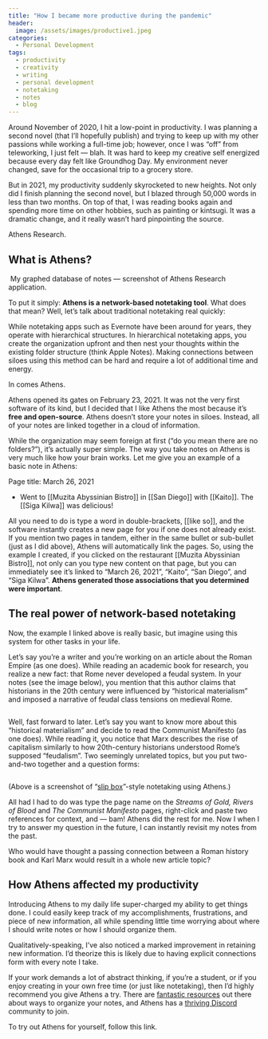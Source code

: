 ```yaml
---
title: "How I became more productive during the pandemic"
header:
  image: /assets/images/productive1.jpeg
categories:
  - Personal Development
tags:
  - productivity
  - creativity
  - writing
  - personal development
  - notetaking
  - notes
  - blog
---
```


Around November of 2020, I hit a low-point in productivity. I was planning a second novel (that I’ll hopefully publish) and trying to keep up with my other passions while working a full-time job; however, once I was “off” from teleworking, I just felt — blah. It was hard to keep my creative self energized because every day felt like Groundhog Day. My environment never changed, save for the occasional trip to a grocery store.

But in 2021, my productivity suddenly skyrocketed to new heights. Not only did I finish planning the second novel, but I blazed through 50,000 words in less than two months. On top of that, I was reading books again and spending more time on other hobbies, such as painting or kintsugi. It was a dramatic change, and it really wasn’t hard pinpointing the source.

Athens Research.


## What is Athens?

<img src="{{ site.url }}{{ site.baseurl }}/assets/images/productive2.png" alt="">
My graphed database of notes — screenshot of Athens Research application.

To put it simply: **Athens is a network-based notetaking tool**. What does that mean? Well, let’s talk about traditional notetaking real quickly:

While notetaking apps such as Evernote have been around for years, they operate with hierarchical structures. In hierarchical notetaking apps, you create the organization upfront and then nest your thoughts within the existing folder structure (think Apple Notes). Making connections between siloes using this method can be hard and require a lot of additional time and energy.

In comes Athens.

Athens opened its gates on February 23, 2021. It was not the very first software of its kind, but I decided that I like Athens the most because it’s **free and open-source**. Athens doesn’t store your notes in siloes. Instead, all of your notes are linked together in a cloud of information.

While the organization may seem foreign at first (“do you mean there are no folders?”), it’s actually super simple. The way you take notes on Athens is very much like how your brain works. Let me give you an example of a basic note in Athens:

Page title: March 26, 2021
* Went to [[Muzita Abyssinian Bistro]] in [[San Diego]] with [[Kaito]]. The [[Siga Kilwa]] was delicious!

All you need to do is type a word in double-brackets, [[like so]], and the software instantly creates a new page for you if one does not already exist. If you mention two pages in tandem, either in the same bullet or sub-bullet (just as I did above), Athens will automatically link the pages. So, using the example I created, if you clicked on the restaurant [[Muzita Abyssinian Bistro]], not only can you type new content on that page, but you can immediately see it’s linked to “March 26, 2021”, “Kaito”, “San Diego”, and “Siga Kilwa”. **Athens generated those associations that you determined were important**.

## The real power of network-based notetaking

Now, the example I linked above is really basic, but imagine using this system for other tasks in your life.

Let’s say you’re a writer and you’re working on an article about the Roman Empire (as one does). While reading an academic book for research, you realize a new fact: that Rome never developed a feudal system. In your notes (see the image below), you mention that this author claims that historians in the 20th century were influenced by “historical materialism” and imposed a narrative of feudal class tensions on medieval Rome.

<img src="{{ site.url }}{{ site.baseurl }}/assets/images/productive3.png" alt="">

Well, fast forward to later. Let’s say you want to know more about this “historical materialism” and decide to read the Communist Manifesto (as one does). While reading it, you notice that Marx describes the rise of capitalism similarly to how 20th-century historians understood Rome’s supposed “feudalism”. Two seemingly unrelated topics, but you put two-and-two together and a question forms:

<img src="{{ site.url }}{{ site.baseurl }}/assets/images/productive4.png" alt="">

(Above is a screenshot of “[slip box](https://en.wikipedia.org/wiki/Zettelkasten)”-style notetaking using Athens.)

All had I had to do was type the page name on the _Streams of Gold, Rivers of Blood_ and _The Communist Manifesto_ pages, right-click and paste two references for context, and — bam! Athens did the rest for me. Now I when I try to answer my question in the future, I can instantly revisit my notes from the past.

Who would have thought a passing connection between a Roman history book and Karl Marx would result in a whole new article topic?

## How Athens affected my productivity

Introducing Athens to my daily life super-charged my ability to get things done. I could easily keep track of my accomplishments, frustrations, and piece of new information, all while spending little time worrying about where I should write notes or how I should organize them.

Qualitatively-speaking, I’ve also noticed a marked improvement in retaining new information. I’d theorize this is likely due to having explicit connections form with every note I take.

If your work demands a lot of abstract thinking, if you’re a student, or if you enjoy creating in your own free time (or just like notetaking), then I’d highly recommend you give Athens a try. There are [fantastic resources](https://www.jamoe.org/roam) out there about ways to organize your notes, and Athens has a [thriving Discord](https://discord.com/invite/PFJzpbz) community to join.

To try out Athens for yourself, follow this link.
